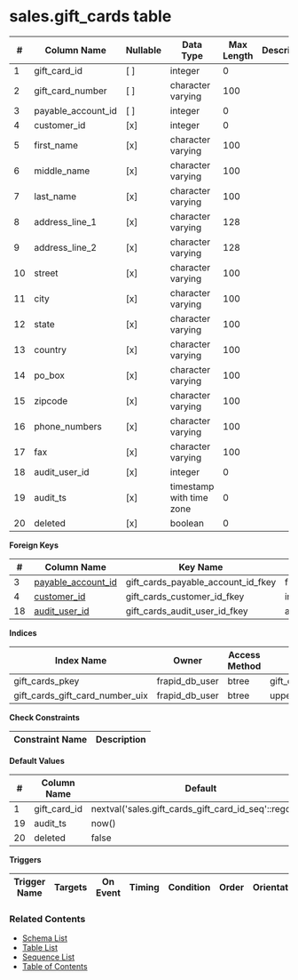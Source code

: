 # sales.gift_cards table



| # | Column Name | Nullable | Data Type | Max Length | Description |
| --- | --- | --- | --- | --- | --- |
| 1 | gift_card_id | [ ] | integer | 0 |  |
| 2 | gift_card_number | [ ] | character varying | 100 |  |
| 3 | payable_account_id | [ ] | integer | 0 |  |
| 4 | customer_id | [x] | integer | 0 |  |
| 5 | first_name | [x] | character varying | 100 |  |
| 6 | middle_name | [x] | character varying | 100 |  |
| 7 | last_name | [x] | character varying | 100 |  |
| 8 | address_line_1 | [x] | character varying | 128 |  |
| 9 | address_line_2 | [x] | character varying | 128 |  |
| 10 | street | [x] | character varying | 100 |  |
| 11 | city | [x] | character varying | 100 |  |
| 12 | state | [x] | character varying | 100 |  |
| 13 | country | [x] | character varying | 100 |  |
| 14 | po_box | [x] | character varying | 100 |  |
| 15 | zipcode | [x] | character varying | 100 |  |
| 16 | phone_numbers | [x] | character varying | 100 |  |
| 17 | fax | [x] | character varying | 100 |  |
| 18 | audit_user_id | [x] | integer | 0 |  |
| 19 | audit_ts | [x] | timestamp with time zone | 0 |  |
| 20 | deleted | [x] | boolean | 0 |  |



**Foreign Keys**

| # | Column Name | Key Name | References |
| --- | --- | --- | --- |
| 3 | [payable_account_id](../finance/accounts.md) | gift_cards_payable_account_id_fkey | finance.accounts.account_id |
| 4 | [customer_id](../inventory/customers.md) | gift_cards_customer_id_fkey | inventory.customers.customer_id |
| 18 | [audit_user_id](../account/users.md) | gift_cards_audit_user_id_fkey | account.users.user_id |



**Indices**

| Index Name | Owner | Access Method | Definition | Description |
| --- | --- | --- | --- | --- |
| gift_cards_pkey | frapid_db_user | btree | gift_card_id |  |
| gift_cards_gift_card_number_uix | frapid_db_user | btree | upper(gift_card_number::text) |  |



**Check Constraints**

| Constraint Name | Description |
| --- | --- |



**Default Values**

| # | Column Name | Default |
| --- | --- | --- |
| 1 | gift_card_id | nextval('sales.gift_cards_gift_card_id_seq'::regclass) |
| 19 | audit_ts | now() |
| 20 | deleted | false |


**Triggers**

| Trigger Name | Targets | On Event | Timing | Condition | Order | Orientation | Description |
| --- | --- | --- | --- | --- | --- | --- | --- |


### Related Contents
* [Schema List](../../schemas.md)
* [Table List](../../tables.md)
* [Sequence List](../../sequences.md)
* [Table of Contents](../../README.md)
